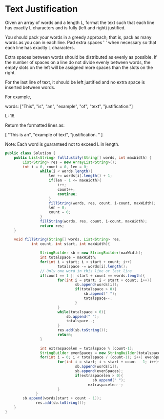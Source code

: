 # Text Justification

Given an array of words and a length L, format the text such that each line has exactly L characters and is fully \(left and right\) justified.

You should pack your words in a greedy approach; that is, pack as many words as you can in each line. Pad extra spaces ' ' when necessary so that each line has exactly L characters.

Extra spaces between words should be distributed as evenly as possible. If the number of spaces on a line do not divide evenly between words, the empty slots on the left will be assigned more spaces than the slots on the right.

For the last line of text, it should be left justified and no extra space is inserted between words.

For example,

words: \["This", "is", "an", "example", "of", "text", "justification."\]

L: 16.

Return the formatted lines as:

\[   "This    is    an",   "example  of text",   "justification.  "\]

Note: Each word is guaranteed not to exceed L in length.

```java
public class Solution {
    public List<String> fullJustify(String[] words, int maxWidth) {
        List<String> res = new ArrayList<String>();
        int i = 0, count = 0, len = 0;
				while(i < words.length){
					len += words[i].length() + 1;			
					if(len - 1 <= maxWidth){
						i++;
						count++;
						continue;
					}
					fillString(words, res, count, i-count, maxWidth);
					len = 0;
					count = 0;
				}
				fillString(words, res, count, i-count, maxWidth);
				return res;
    }

    void fillString(String[] words, List<String> res, 
    		int count, int start, int maxWidth){
    
				StringBuilder sb = new StringBuilder(maxWidth);
				int totalspace = maxWidth;
				for(int i = start; i < start + count; i++) 
						totalspace -= words[i].length();
				// Only one word in this line or last line
				if(count == 1 || start + count == words.length){
						for(int i = start; i < start + count; i++){
								sb.append(words[i]);
								if(totalspace > 0){
									sb.append(" ");
									totalspace--;
								}
						}
						while(totalspace > 0){
							sb.append(" ");
							totalspace--;
						}
						res.add(sb.toString());
						return;
				}
		
				int extraspacelen = totalspace % (count-1);
				StringBuilder evenSpaces = new StringBuilder(totalspace / (count-1));
				for(int i = 0; i < totalspace / (count-1); i++) evenSpaces.append(" ");
						for(int i = start; i < start + count - 1; i++){
								sb.append(words[i]);
								sb.append(evenSpaces);
								if(extraspacelen > 0){
										sb.append(" ");
									  extraspacelen--;
						}
			  }
        sb.append(words[start + count - 1]);
			  res.add(sb.toString());
    }
}

```

